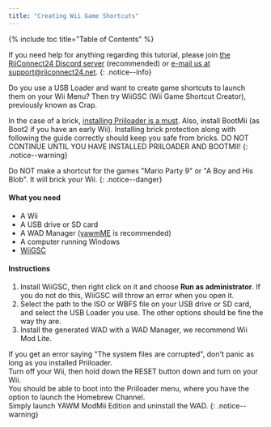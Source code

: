 ```yaml
---
title: "Creating Wii Game Shortcuts"
---
```


{% include toc title="Table of Contents" %}

If you need help for anything regarding this tutorial, please join [the RiiConnect24 Discord server](https://discord.gg/rc24) (recommended) or [e-mail us at support@riiconnect24.net](mailto:support@riiconnect24.net).
{: .notice--info}

Do you use a USB Loader and want to create game shortcuts to launch them on your Wii Menu? Then try WiiGSC (Wii Game Shortcut Creator), previously known as Crap.

In the case of a brick, [installing Priiloader is a must](priiloader). Also, install BootMii (as Boot2 if you have an early Wii). Installing brick protection along with following the guide correctly should keep you safe from bricks. DO NOT CONTINUE UNTIL YOU HAVE INSTALLED PRIILOADER AND BOOTMII!
{: .notice--warning}

Do NOT make a shortcut for the games "Mario Party 9" or "A Boy and His Blob". It will brick your Wii.
{: .notice--danger}

#### What you need

* A Wii
* A USB drive or SD card
* A WAD Manager ([yawmME](yawmme) is recommended)
* A computer running Windows
* [WiiGSC](https://wiidatabase.de/downloads/pc-tools/wiigsc-ehemals-crap/)

#### Instructions

1. Install WiiGSC, then right click on it and choose **Run as administrator**. If you do not do this, WiiGSC will throw an error when you open it.
1. Select the path to the ISO or WBFS file on your USB drive or SD card, and select the USB Loader you use. The other options should be fine the way thy are.
1. Install the generated WAD with a WAD Manager, we recommend Wii Mod Lite.

If you get an error saying "The system files are corrupted", don't panic as long as you installed Priiloader. <br>
Turn off your Wii, then hold down the RESET button down and turn on your Wii. <br>
You should be able to boot into the Priiloader menu, where you have the option to launch the Homebrew Channel. <br>
Simply launch YAWM ModMii Edition and uninstall the WAD.
{: .notice--warning}
